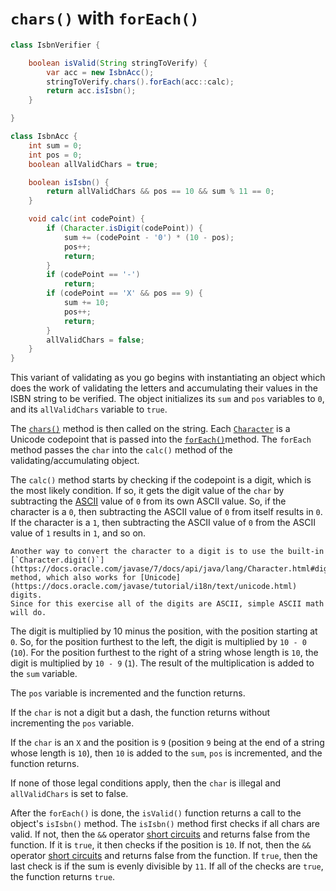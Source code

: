# `chars()` with `forEach()`

```java
class IsbnVerifier {

    boolean isValid(String stringToVerify) {
        var acc = new IsbnAcc();
        stringToVerify.chars().forEach(acc::calc);
        return acc.isIsbn();
    }

}

class IsbnAcc {
    int sum = 0;
    int pos = 0;
    boolean allValidChars = true;

    boolean isIsbn() {
        return allValidChars && pos == 10 && sum % 11 == 0;
    }

    void calc(int codePoint) {
        if (Character.isDigit(codePoint)) {
            sum += (codePoint - '0') * (10 - pos);
            pos++;
            return;
        }
        if (codePoint == '-')
            return;
        if (codePoint == 'X' && pos == 9) {
            sum += 10;
            pos++;
            return;
        }
        allValidChars = false;
    }
}
```

This variant of validating as you go begins with instantiating an object which does the work of validating the letters and accumulating
their values in the ISBN string to be verified.
The object initializes its `sum` and `pos` variables to `0`, and its `allValidChars` variable to `true`.

The [`chars()`][chars] method is then called on the string.
Each [`Character`][char] is a Unicode codepoint that is passed into the [`forEach()`][foreach]method.
The `forEach` method passes the `char` into the `calc()` method of the validating/accumulating object.

The `calc()` method starts by checking if the codepoint is a digit, which is the most likely condition.
If so, it gets the digit value of the `char` by subtracting the [ASCII][ascii] value of `0` from its own ASCII value.
So, if the character is a `0`, then subtracting the ASCII value of `0` from itself results in `0`.
If the character is a `1`, then subtracting the ASCII value of `0` from the ASCII value of `1` results in `1`, and so on.

```exercism/note/
Another way to convert the character to a digit is to use the built-in
[`Character.digit()`](https://docs.oracle.com/javase/7/docs/api/java/lang/Character.html#digit(char,%20int))
method, which also works for [Unicode](https://docs.oracle.com/javase/tutorial/i18n/text/unicode.html) digits.
Since for this exercise all of the digits are ASCII, simple ASCII math will do. 
```

The digit is multiplied by 10 minus the position, with the position starting at `0`.
So, for the position furthest to the left, the digit is multiplied by `10 - 0` (`10`).
For the position furthest to the right of a string whose length is `10`, the digit is multiplied by `10 - 9` (`1`).
The result of the multiplication is added to the `sum` variable.

The `pos` variable is incremented and the function returns.

If the `char` is not a digit but a dash, the function returns without incrementing the `pos` variable.

If the `char` is an `X` and the position is `9` (position `9` being at the end of a string whose length is `10`),
then `10` is added to the `sum`, `pos` is incremented, and the function returns.

If none of those legal conditions apply, then the `char` is illegal and `allValidChars` is set to false.

After the `forEach()` is done, the `isValid()` function returns a call to the object's `isIsbn()` method.
The `isIsbn()` method first checks if all chars are valid.
If not, then the `&&` operator [short circuits][short-circuit] and returns false from the function.
If it is `true`, it then checks if the position is `10`.
If not, then the `&&` operator [short circuits][short-circuit] and returns false from the function.
If `true`, then the last check is if the sum is evenly divisible by `11`.
If all of the checks are `true`, the function returns `true`.

[chars]: https://docs.oracle.com/en/java/javase/11/docs/api/java.base/java/lang/String.html#chars()
[char]: https://docs.oracle.com/en/java/javase/11/docs/api/java.base/java/lang/Character.html#unicode
[foreach]: https://docs.oracle.com/javase/8/docs/api/java/util/stream/IntStream.html#forEach-java.util.function.IntConsumer-
[ascii]: https://www.asciitable.com/
[short-circuit]: https://www.geeksforgeeks.org/short-circuit-logical-operators-in-java-with-examples/
